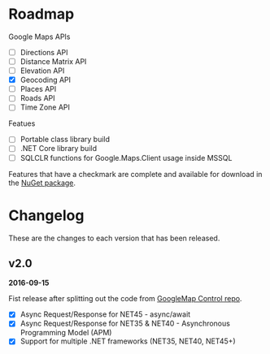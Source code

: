 # Roadmap

Google Maps APIs
- [ ] Directions API
- [ ] Distance Matrix API
- [ ] Elevation API
- [x] Geocoding API
- [ ] Places API
- [ ] Roads API
- [ ] Time Zone API

Featues
- [ ] Portable class library build
- [ ] .NET Core library build
- [ ] SQLCLR functions for Google.Maps.Client usage inside MSSQL

Features that have a checkmark are complete and available for
download in the
[NuGet package](https://www.nuget.org/packages/Google.Maps.Client/).

# Changelog

These are the changes to each version that has been released.

## v2.0

**2016-09-15**

Fist release after splitting out the code from [GoogleMap Control repo](https://googlemap.codeplex.com/). 

- [x] Async Request/Response for NET45 - async/await
- [x] Async Request/Response for NET35 & NET40 - Asynchronous Programming Model (APM)
- [x] Support for multiple .NET frameworks (NET35, NET40, NET45+)
